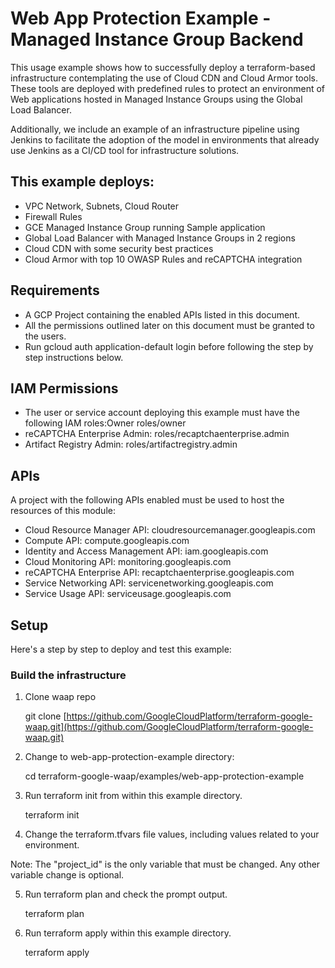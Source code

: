 # Web App Protection Example - Managed Instance Group Backend

This usage example shows how to successfully deploy a terraform-based infrastructure contemplating the use of Cloud CDN and Cloud Armor tools. These tools are deployed with predefined rules to protect an environment of Web applications hosted in Managed Instance Groups using the Global Load Balancer.

Additionally, we include an example of an infrastructure pipeline using Jenkins to facilitate the adoption of the model in environments that already use Jenkins as a CI/CD tool for infrastructure solutions.

## This example deploys:

-   VPC Network, Subnets, Cloud Router
-   Firewall Rules
-   GCE Managed Instance Group running Sample application
-   Global Load Balancer with Managed Instance Groups in 2 regions
-   Cloud CDN with some security best practices
-   Cloud Armor with top 10 OWASP Rules and reCAPTCHA integration
  
## Requirements

-   A GCP Project containing the enabled APIs listed in this document.
-   All the permissions outlined later on this document must be granted to the users.
-   Run gcloud auth application-default login before following the step by step instructions below.
     
## IAM Permissions

-   The user or service account deploying this example must have the following IAM roles:Owner roles/owner
-   reCAPTCHA Enterprise Admin: roles/recaptchaenterprise.admin
-   Artifact Registry Admin: roles/artifactregistry.admin
  
## APIs

A project with the following APIs enabled must be used to host the resources of this module:

-   Cloud Resource Manager API: cloudresourcemanager.googleapis.com
-   Compute API: compute.googleapis.com
-   Identity and Access Management API: iam.googleapis.com
-   Cloud Monitoring API: monitoring.googleapis.com
-   reCAPTCHA Enterprise API: recaptchaenterprise.googleapis.com
-   Service Networking API: servicenetworking.googleapis.com
-   Service Usage API: serviceusage.googleapis.com

## Setup

Here's a step by step to deploy and test this example:

### Build the infrastructure

1.  Clone waap repo

	git clone [https://github.com/GoogleCloudPlatform/terraform-google-waap.git](https://github.com/GoogleCloudPlatform/terraform-google-waap.git)

2.  Change to web-app-protection-example directory:

    cd terraform-google-waap/examples/web-app-protection-example

3.  Run terraform init from within this example directory.
    
    terraform init

4.  Change the terraform.tfvars file values, including values related to your environment.
  
Note: The "project_id" is the only variable that must be changed. Any other variable change is optional.

5.  Run terraform plan and check the prompt output.
  
    terraform plan

6.  Run terraform apply within this example directory.

    terraform apply

